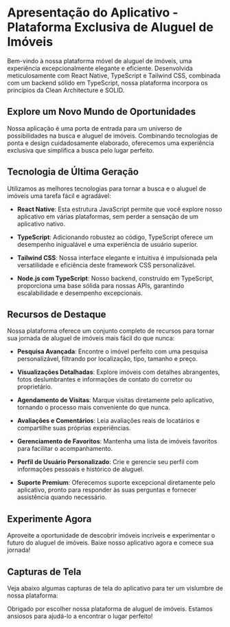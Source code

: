 # Apresentação do Aplicativo - Plataforma Exclusiva de Aluguel de Imóveis

Bem-vindo à nossa plataforma móvel de aluguel de imóveis, uma experiência excepcionalmente elegante e eficiente. Desenvolvida meticulosamente com React Native, TypeScript e Tailwind CSS, combinada com um backend sólido em TypeScript, nossa plataforma incorpora os princípios da Clean Architecture e SOLID.

## Explore um Novo Mundo de Oportunidades

Nossa aplicação é uma porta de entrada para um universo de possibilidades na busca e aluguel de imóveis. Combinando tecnologias de ponta e design cuidadosamente elaborado, oferecemos uma experiência exclusiva que simplifica a busca pelo lugar perfeito.

## Tecnologia de Última Geração

Utilizamos as melhores tecnologias para tornar a busca e o aluguel de imóveis uma tarefa fácil e agradável:

- **React Native**: Esta estrutura JavaScript permite que você explore nosso aplicativo em várias plataformas, sem perder a sensação de um aplicativo nativo.

- **TypeScript**: Adicionando robustez ao código, TypeScript oferece um desempenho inigualável e uma experiência de usuário superior.

- **Tailwind CSS**: Nossa interface elegante e intuitiva é impulsionada pela versatilidade e eficiência deste framework CSS personalizável.

- **Node.js com TypeScript**: Nosso backend, construído em TypeScript, proporciona uma base sólida para nossas APIs, garantindo escalabilidade e desempenho excepcionais.

## Recursos de Destaque

Nossa plataforma oferece um conjunto completo de recursos para tornar sua jornada de aluguel de imóveis mais fácil do que nunca:

- **Pesquisa Avançada**: Encontre o imóvel perfeito com uma pesquisa personalizável, filtrando por localização, tipo, tamanho e preço.

- **Visualizações Detalhadas**: Explore imóveis com detalhes abrangentes, fotos deslumbrantes e informações de contato do corretor ou proprietário.

- **Agendamento de Visitas**: Marque visitas diretamente pelo aplicativo, tornando o processo mais conveniente do que nunca.

- **Avaliações e Comentários**: Leia avaliações reais de locatários e compartilhe suas próprias experiências.

- **Gerenciamento de Favoritos**: Mantenha uma lista de imóveis favoritos para facilitar o acompanhamento.

- **Perfil de Usuário Personalizado**: Crie e gerencie seu perfil com informações pessoais e histórico de aluguel.

- **Suporte Premium**: Oferecemos suporte excepcional diretamente pelo aplicativo, pronto para responder às suas perguntas e fornecer assistência quando necessário.

## Experimente Agora

Aproveite a oportunidade de descobrir imóveis incríveis e experimentar o futuro do aluguel de imóveis. Baixe nosso aplicativo agora e comece sua jornada!

## Capturas de Tela

Veja abaixo algumas capturas de tela do aplicativo para ter um vislumbre de nossa plataforma:

Obrigado por escolher nossa plataforma de aluguel de imóveis. Estamos ansiosos para ajudá-lo a encontrar o lugar perfeito!

